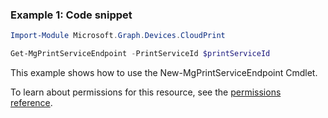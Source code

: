 ### Example 1: Code snippet

```powershellImport-Module Microsoft.Graph.Devices.CloudPrint

Get-MgPrintServiceEndpoint -PrintServiceId $printServiceId
```
This example shows how to use the New-MgPrintServiceEndpoint Cmdlet.
To learn about permissions for this resource, see the [permissions reference](/graph/permissions-reference).

